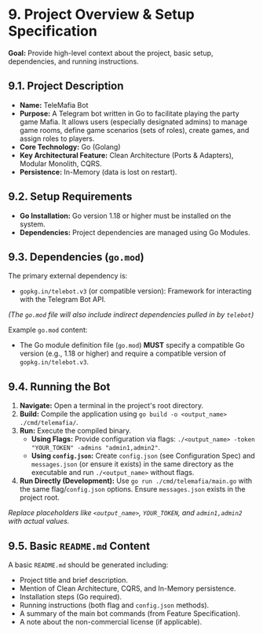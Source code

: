 # 9. Project Overview & Setup Specification

**Goal:** Provide high-level context about the project, basic setup, dependencies, and running instructions.

## 9.1. Project Description

*   **Name:** TeleMafia Bot
*   **Purpose:** A Telegram bot written in Go to facilitate playing the party game Mafia. It allows users (especially designated admins) to manage game rooms, define game scenarios (sets of roles), create games, and assign roles to players.
*   **Core Technology:** Go (Golang)
*   **Key Architectural Feature:** Clean Architecture (Ports & Adapters), Modular Monolith, CQRS.
*   **Persistence:** In-Memory (data is lost on restart).

## 9.2. Setup Requirements

*   **Go Installation:** Go version 1.18 or higher must be installed on the system.
*   **Dependencies:** Project dependencies are managed using Go Modules.

## 9.3. Dependencies (`go.mod`)

The primary external dependency is:

*   `gopkg.in/telebot.v3` (or compatible version): Framework for interacting with the Telegram Bot API.

*(The `go.mod` file will also include indirect dependencies pulled in by `telebot`)*

Example `go.mod` content:

*   The Go module definition file (`go.mod`) **MUST** specify a compatible Go version (e.g., 1.18 or higher) and require a compatible version of `gopkg.in/telebot.v3`.

## 9.4. Running the Bot

1.  **Navigate:** Open a terminal in the project's root directory.
2.  **Build:** Compile the application using `go build -o <output_name> ./cmd/telemafia/`.
3.  **Run:** Execute the compiled binary.
    *   **Using Flags:** Provide configuration via flags: `./<output_name> -token "YOUR_TOKEN" -admins "admin1,admin2"`.
    *   **Using `config.json`:** Create `config.json` (see Configuration Spec) and `messages.json` (or ensure it exists) in the same directory as the executable and run `./<output_name>` without flags.
4.  **Run Directly (Development):** Use `go run ./cmd/telemafia/main.go` with the same flag/`config.json` options. Ensure `messages.json` exists in the project root.

*Replace placeholders like `<output_name>`, `YOUR_TOKEN`, and `admin1,admin2` with actual values.*

## 9.5. Basic `README.md` Content

A basic `README.md` should be generated including:

*   Project title and brief description.
*   Mention of Clean Architecture, CQRS, and In-Memory persistence.
*   Installation steps (Go required).
*   Running instructions (both flag and `config.json` methods).
*   A summary of the main bot commands (from Feature Specification).
*   A note about the non-commercial license (if applicable). 